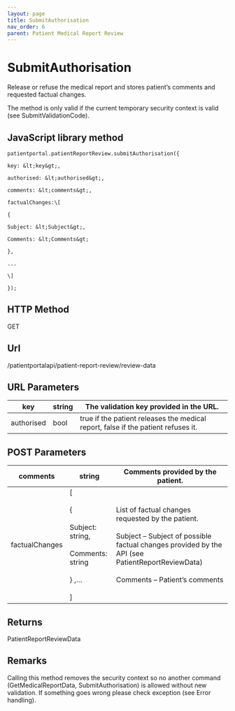 ```yaml
---
layout: page
title: SubmitAuthorisation
nav_order: 6
parent: Patient Medical Report Review
---
```


# SubmitAuthorisationRelease or refuse the medical report and stores patient’s comments and requested factual changes.The method is only valid if the current temporary security context is valid (see SubmitValidationCode).## JavaScript library method```patientportal.patientReportReview.submitAuthorisation({key: &lt;key&gt;,authorised: &lt;authorised&gt;,comments: &lt;comments&gt;,factualChanges:\[{Subject: &lt;Subject&gt;,Comments: &lt;Comments&gt;},...\]});```## HTTP MethodGET## ****Url****/patientportalapi/patient-report-review/review-data## URL Parameters| key | string | The validation key provided in the URL. || --- | --- | --- || authorised | bool | true if the patient releases the medical report, false if the patient refuses it. |## POST Parameters| comments | string | Comments provided by the patient. || --- | --- | --- || factualChanges | \[<br><br>{<br><br>Subject: string,<br><br>Comments: string<br><br>} ,…<br><br>\] | List of factual changes requested by the patient.<br><br>Subject – Subject of possible factual changes provided by the API (see PatientReportReviewData)<br><br>Comments – Patient’s comments |## ReturnsPatientReportReviewData## RemarksCalling this method removes the security context so no another command (GetMedicalReportData, SubmitAuthorisation) is allowed without new validation. If something goes wrong please check exception (see Error handling).